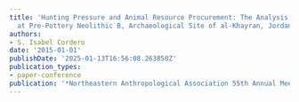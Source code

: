 ```yaml
---
title: 'Hunting Pressure and Animal Resource Procurement: The Analysis of Faunal Remains
  at Pre-Pottery Neolithic B, Archaeological Site of al-Khayran, Jordan'
authors:
- S. Isabel Cordero
date: '2015-01-01'
publishDate: '2025-01-13T16:56:08.263850Z'
publication_types:
- paper-conference
publication: '*Northeastern Anthropological Association 55th Annual Meeting*'
---
```

